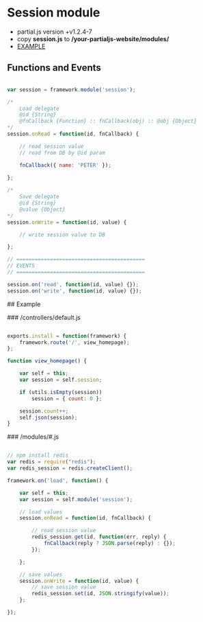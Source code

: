 # Session module

- partial.js version +v1.2.4-7
- copy **session.js** to __/your-partialjs-website/modules/__
- [EXAMPLE](https://github.com/petersirka/partial.js-modules/tree/master/session/example)

## Functions and Events

```javascript

var session = framework.module('session');

/*
	Load delegate
	@id {String}
	@fnCallback {Function} :: fnCallback(obj) :: @obj {Object}
*/
session.onRead = function(id, fnCallback) {

	// read session value
	// read from DB by @id param

	fnCallback({ name: 'PETER' });
	
};

/*
	Save delegate
	@id {String}
	@value {Object}
*/
session.onWrite = function(id, value) {

	// write session value to DB

};

// ==========================================
// EVENTS
// ==========================================

session.on('read', function(id, value) {});
session.on('write', function(id, value) {});

```


## Example

### /controllers/default.js

```javascript

exports.install = function(framework) {
	framework.route('/', view_homepage);
};

function view_homepage() {

	var self = this;
	var session = self.session;

	if (utils.isEmpty(session))
		session = { count: 0 };

	session.count++;
	self.json(session);
}

```

### /modules/#.js

```javascript

// npm install redis
var redis = require("redis");
var redis_session = redis.createClient();

framework.on('load', function() {

    var self = this;
    var session = self.module('session');

    // load values
    session.onRead = function(id, fnCallback) {

        // read session value
        redis_session.get(id, function(err, reply) {
            fnCallback(reply ? JSON.parse(reply) : {});
        });

    };

    // save values
    session.onWrite = function(id, value) {
        // save session value
        redis_session.set(id, JSON.stringify(value));
    };

});

```